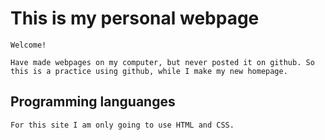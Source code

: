 # This is my personal webpage
    Welcome!

    Have made webpages on my computer, but never posted it on github. So this is a practice using github, while I make my new homepage.


## Programming languanges
    For this site I am only going to use HTML and CSS.